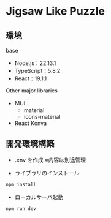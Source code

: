 # Jigsaw Like Puzzle

## 環境
base
- Node.js：22.13.1
- TypeScript：5.8.2
- React：19.1.1

Other major libraries
- MUI：
  - material
  - icons-material
- React Konva

## 開発環境構築
- .env を作成
  ※内容は別途管理

- ライブラリのインストール
```bash
npm install
```

- ローカルサーバ起動
```bash
npm run dev
```
